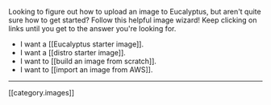 Looking to figure out how to upload an image to Eucalyptus, but aren't quite sure how to get started?  Follow this helpful image wizard!  Keep clicking on links until you get to the answer you're looking for.

* I want a [[Eucalyptus starter image]].
* I want a [[distro starter image]].
* I want to [[build an image from scratch]].
* I want to [[import an image from AWS]].

* * * * *

[[category.images]]